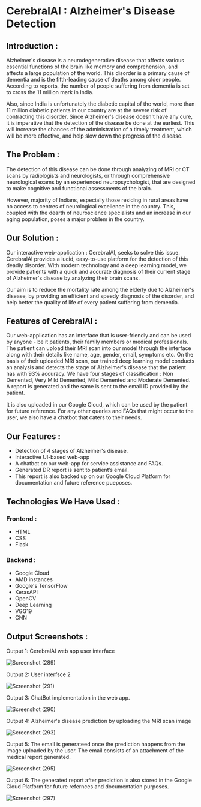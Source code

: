 # CerebralAI : Alzheimer's Disease Detection

## Introduction :

Alzheimer's disease is a neurodegenerative disease that affects various essential functions of the brain like memory and comprehension, and affects a large population of the world. This disorder is a primary cause of dementia and is the fifth-leading cause of deaths among older people. According to reports, the number of people suffering from dementia is set to cross the 11 million mark in India. 

Also, since India is unfortunately the diabetic capital of the world, more than 11 million diabetic patients in our country are at the severe risk of contracting this disorder. Since Alzheimer's disease doesn't have any cure, it is imperative that the detection of the disease be done at the earliest. This will increase the chances of the administration of a timely treatment, which will be more effective, and help slow down the progress of the disease.

## The Problem :

The detection of this disease can be done through analyzing of MRI or CT scans by radiologists and neurologists, or through comprehensive neurological exams by an experienced neuropsychologist, that are designed to make cognitive and functional assessments of the brain. 

However, majority of Indians, especially those residing in rural areas have no access to centres of neurological excellence in the country. This, coupled with the dearth of neuroscience specialists and an increase in our aging population, poses a major problem in the country.

## Our Solution :

Our interactive web-application : CerebralAI, seeks to solve this issue. CerebralAI provides a lucid, easy-to-use platform for the detection of this deadly disorder. With modern technology and a deep learning model, we provide patients with a quick and accurate diagnosis of their current stage of Alzheimer's disease by analyzing their brain scans. 

Our aim is to reduce the mortality rate among the elderly due to Alzheimer's disease, by providing an efficient and speedy diagnosis of the disorder, and help better the quality of life of every patient suffering from dementia.

## Features of CerebralAI :

Our web-application has an interface that is user-friendly and can be used by anyone - be it patients, their family members or medical professionals. The patient can upload their MRI scan into our model through the interface along with their details like name, age, gender, email, symptoms etc. On the basis of their uploaded MRI scan, our trained deep learning model conducts an analysis and detects the stage of Alzheimer's disease that the patient has with 93% accuracy. We have four stages of classification : Non Demented, Very Mild Demented, Mild Demented and Moderate Demented. A report is generated and the same is sent to the email ID provided by the patient. 

It is also uploaded in our Google Cloud, which can be used by the patient for future reference. For any other queries and FAQs that might occur to the user, we also have a chatbot that caters to their needs.

## Our Features :

   - Detection of 4 stages of Alzheimer's disease.
   - Interactive UI-based web-app
   - A chatbot on our web-app for service assistance and FAQs.
   - Generated DR report is sent to patient’s email.
   - This report is also backed up on our Google Cloud Platform for documentation and future reference pueposes.

## Technologies We Have Used : 

### Frontend :

- HTML
- CSS 
- Flask

### Backend :

- Google Cloud
- AMD instances
- Google's TensorFlow
- KerasAPI
- OpenCV
- Deep Learning
- VGG19
- CNN

## Output Screenshots :

Output 1: CerebralAI web app user interface

![Screenshot (289)](https://user-images.githubusercontent.com/116015331/231774032-e74d2d07-41e5-4237-9bba-6b062100ec19.png)

Output 2: User interfsce 2

![Screenshot (291)](https://user-images.githubusercontent.com/116015331/231774601-5fbfaa04-9f47-4ccd-9b69-ee7d229fbd28.png)

Output 3: ChatBot implementation in the web app.

![Screenshot (290)](https://user-images.githubusercontent.com/116015331/231775150-33588359-6d45-4069-a0fd-fca2899bc1ba.png)

Output 4: Alzheimer's disease prediction by uploading the MRI scan image

![Screenshot (293)](https://user-images.githubusercontent.com/116015331/231774892-869dd9e9-38ad-4561-aa63-55aba7bfe5f4.png)

Output 5:  The email is generateed once the prediction happens from the image uploaded by the user. The email consists of an attachment of the medical report generated.

![Screenshot (295)](https://user-images.githubusercontent.com/116015331/231775415-7aa85284-f43c-47f5-b2de-0469f87d56b5.png)

Output 6: The generated report after prediction is also stored in the Google Cloud Platform for future refernces and documentation purposes. 

![Screenshot (297)](https://user-images.githubusercontent.com/116015331/231775845-f5f4fe05-a262-46a1-b17e-cfb2cc0a6322.png)
